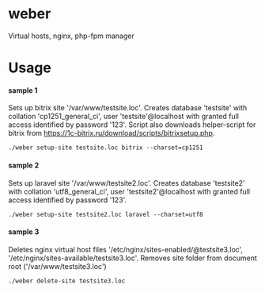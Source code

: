weber
=====
Virtual hosts, nginx, php-fpm manager

Usage
=====
#### sample 1
Sets up bitrix site '/var/www/testsite.loc'. Creates database 'testsite' with collation 'cp1251_general_ci', user 'testsite'@localhost with granted full access identified by password '123'. Script also downloads helper-script for bitrix from https://1c-bitrix.ru/download/scripts/bitrixsetup.php.

`./weber setup-site testsite.loc bitrix --charset=cp1251`

#### sample 2
Sets up laravel site '/var/www/testsite2.loc'. Creates database 'testsite2' with collation 'utf8_general_ci', user 'testsite2'@localhost with granted full access identified by password '123'.

`./weber setup-site testsite2.loc laravel --charset=utf8`

#### sample 3
Deletes nginx virtual host files '/etc/nginx/sites-enabled/@testsite3.loc', '/etc/nginx/sites-available/testsite3.loc'. Removes site folder from document root ('/var/www/testsite3.loc')

`./weber delete-site testsite3.loc`
